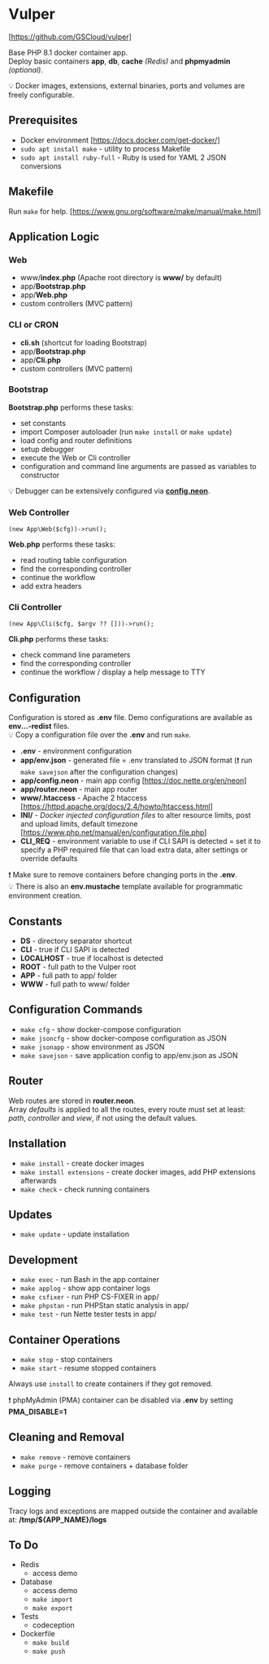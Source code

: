 # Vulper
[https://github.com/GSCloud/vulper]

Base PHP 8.1 docker container app.  
Deploy basic containers **app**, **db**, **cache** *(Redis)* and **phpmyadmin** *(optional)*.

💡 Docker images, extensions, external binaries, ports and volumes are freely configurable.

## Prerequisites
 - Docker environment [https://docs.docker.com/get-docker/]
 - `sudo apt install make` - utility to process Makefile
 - `sudo apt install ruby-full` - Ruby is used for YAML 2 JSON conversions

## Makefile
Run `make` for help. [https://www.gnu.org/software/make/manual/make.html]

## Application Logic

### Web
 - www/**index.php** (Apache root directory is **www/** by default)
 - app/**Bootstrap.php**
 - app/**Web.php**
 - custom controllers (MVC pattern)

### CLI or CRON
 - **cli.sh** (shortcut for loading Bootstrap)
 - app/**Bootstrap.php**
 - app/**Cli.php**
 - custom controllers (MVC pattern)

### Bootstrap
**Bootstrap.php** performs these tasks:
 - set constants
 - import Composer autoloader (run `make install` or `make update`)
 - load config and router definitions
 - setup debugger
 - execute the Web or Cli controller
 - configuration and command line arguments are passed as variables to constructor

💡 Debugger can be extensively configured via **[config.neon](app/config.neon)**.

### Web Controller
`(new App\Web($cfg))->run();`

**Web.php** performs these tasks:
 - read routing table configuration
 - find the corresponding controller
 - continue the workflow
 - add extra headers

### Cli Controller
`(new App\Cli($cfg, $argv ?? []))->run();`

**Cli.php** performs these tasks:
 - check command line parameters
 - find the corresponding controller
 - continue the workflow / display a help message to TTY

## Configuration
Configuration is stored as **.env** file. Demo configurations are available as **env...-redist** files.  
💡 Copy a configuration file over the **.env** and run `make`.

 - **.env** - environment configuration
 - **app/env.json** - generated file = .env translated to JSON format (❗ run `make savejson` after the configuration changes)
 - **app/config.neon** - main app config [https://doc.nette.org/en/neon]
 - **app/router.neon** - main app router
 - **www/.htaccess** - Apache 2 htaccess [https://httpd.apache.org/docs/2.4/howto/htaccess.html]
 - **INI/** - *Docker injected configuration files* to alter resource limits, post and upload limits, default timezone [https://www.php.net/manual/en/configuration.file.php]
 - **CLI_REQ** - environment variable to use if CLI SAPI is detected = set it to specify a PHP required file that can load extra data, alter settings or override defaults

❗ Make sure to remove containers before changing ports in the **.env**.  
💡 There is also an **env.mustache** template available for programmatic environment creation.

## Constants
 - **DS** - directory separator shortcut
 - **CLI** - true if CLI SAPI is detected
 - **LOCALHOST** - true if localhost is detected
 - **ROOT** - full path to the Vulper root
 - **APP** - full path to app/ folder
 - **WWW** - full path to www/ folder

## Configuration Commands
 - `make cfg` - show docker-compose configuration
 - `make jsoncfg` - show docker-compose configuration as JSON
 - `make jsonapp` - show environment as JSON
 - `make savejson` - save application config to app/env.json as JSON

## Router

Web routes are stored in **router.neon**.  
Array *defaults* is applied to all the routes, every route must set at least: *path*, *controller* and *view*, if not using the default values.

## Installation
  - `make install` - create docker images
  - `make install extensions` - create docker images, add PHP extensions afterwards
  - `make check` - check running containers

## Updates
 - `make update` - update installation

## Development
 - `make exec` - run Bash in the app container
 - `make applog` - show app container logs
 - `make csfixer` - run PHP CS-FIXER in app/
 - `make phpstan` - run PHPStan static analysis in app/
 - `make test` - run Nette tester tests in app/

## Container Operations
 - `make stop` - stop containers
 - `make start` - resume stopped containers

Always use `install` to create containers if they got removed.

❗ phpMyAdmin (PMA) container can be disabled via **.env** by setting **PMA_DISABLE=1**

## Cleaning and Removal
 - `make remove` - remove containers
 - `make purge` - remove containers + database folder

## Logging

Tracy logs and exceptions are mapped outside the container and available at: **/tmp/${APP_NAME}/logs**

## To Do
 - Redis
   - access demo
 - Database
   - access demo
   - `make import`
   - `make export`
 - Tests
   - codeception
 - Dockerfile
   - `make build`
   - `make push`
